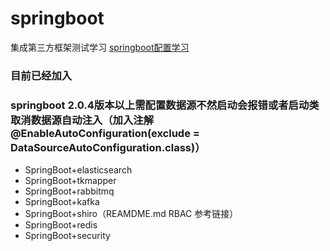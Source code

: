 # springboot 
集成第三方框架测试学习
[springboot配置学习](https://docs.spring.io/spring-boot/docs/current/reference/html/spring-boot-features.html#boot-features-spring-application)
### 目前已经加入
### springboot 2.0.4版本以上需配置数据源不然启动会报错或者启动类取消数据源自动注入（加入注解@EnableAutoConfiguration(exclude = DataSourceAutoConfiguration.class)）
* SpringBoot+elasticsearch
* SpringBoot+tkmapper
* SpringBoot+rabbitmq
* SpringBoot+kafka
* SpringBoot+shiro（REAMDME.md RBAC 参考链接）
* SpringBoot+redis
* SpringBoot+security